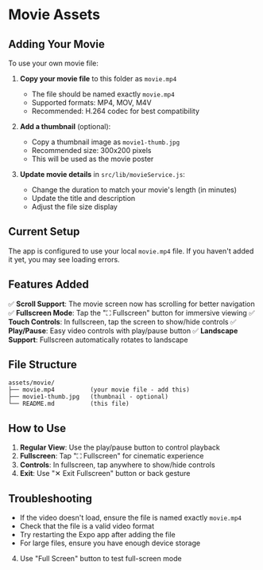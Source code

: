 # Movie Assets

## Adding Your Movie

To use your own movie file:

1. **Copy your movie file** to this folder as `movie.mp4`
   - The file should be named exactly `movie.mp4`
   - Supported formats: MP4, MOV, M4V
   - Recommended: H.264 codec for best compatibility

2. **Add a thumbnail** (optional):
   - Copy a thumbnail image as `movie1-thumb.jpg`
   - Recommended size: 300x200 pixels
   - This will be used as the movie poster

3. **Update movie details** in `src/lib/movieService.js`:
   - Change the duration to match your movie's length (in minutes)
   - Update the title and description
   - Adjust the file size display

## Current Setup

The app is configured to use your local `movie.mp4` file. If you haven't added it yet, you may see loading errors.

## Features Added

✅ **Scroll Support**: The movie screen now has scrolling for better navigation
✅ **Fullscreen Mode**: Tap the "⛶ Fullscreen" button for immersive viewing
✅ **Touch Controls**: In fullscreen, tap the screen to show/hide controls
✅ **Play/Pause**: Easy video controls with play/pause button
✅ **Landscape Support**: Fullscreen automatically rotates to landscape

## File Structure

```
assets/movie/
├── movie.mp4          (your movie file - add this)
├── movie1-thumb.jpg   (thumbnail - optional)
└── README.md          (this file)
```

## How to Use

1. **Regular View**: Use the play/pause button to control playback
2. **Fullscreen**: Tap "⛶ Fullscreen" for cinematic experience
3. **Controls**: In fullscreen, tap anywhere to show/hide controls
4. **Exit**: Use "✕ Exit Fullscreen" button or back gesture

## Troubleshooting

- If the video doesn't load, ensure the file is named exactly `movie.mp4`
- Check that the file is a valid video format
- Try restarting the Expo app after adding the file
- For large files, ensure you have enough device storage
4. Use "Full Screen" button to test full-screen mode

